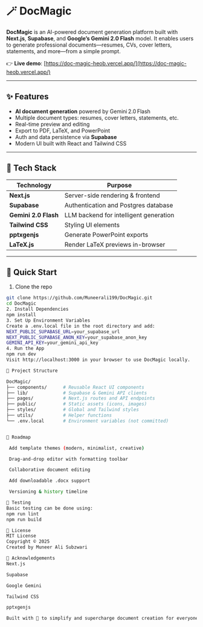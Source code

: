 # 🪄 DocMagic

**DocMagic** is an AI-powered document generation platform built with **Next.js**, **Supabase**, and **Google’s Gemini 2.0 Flash** model. It enables users to generate professional documents—resumes, CVs, cover letters, statements, and more—from a simple prompt.

👉 **Live demo**: [https://doc-magic-heob.vercel.app/](https://doc-magic-heob.vercel.app/)

---

## ✨ Features

- **AI document generation** powered by Gemini 2.0 Flash
- Multiple document types: resumes, cover letters, statements, etc.
- Real-time preview and editing
- Export to PDF, LaTeX, and PowerPoint
- Auth and data persistence via **Supabase**
- Modern UI built with React and Tailwind CSS

---

## 🧠 Tech Stack

| Technology       | Purpose                                  |
|------------------|------------------------------------------|
| **Next.js**      | Server-side rendering & frontend         |
| **Supabase**     | Authentication and Postgres database     |
| **Gemini 2.0 Flash** | LLM backend for intelligent generation |
| **Tailwind CSS** | Styling UI elements                     |
| **pptxgenjs**    | Generate PowerPoint exports              |
| **LaTeX.js**     | Render LaTeX previews in-browser         |

---

## 🚀 Quick Start

1. Clone the repo

```bash
git clone https://github.com/Muneerali199/DocMagic.git
cd DocMagic
2. Install Dependencies
npm install
3. Set Up Environment Variables
Create a .env.local file in the root directory and add:
NEXT_PUBLIC_SUPABASE_URL=your_supabase_url
NEXT_PUBLIC_SUPABASE_ANON_KEY=your_supabase_anon_key
GEMINI_API_KEY=your_gemini_api_key
4. Run the App
npm run dev
Visit http://localhost:3000 in your browser to use DocMagic locally.

📁 Project Structure

DocMagic/
├── components/      # Reusable React UI components
├── lib/             # Supabase & Gemini API clients
├── pages/           # Next.js routes and API endpoints
├── public/          # Static assets (icons, images)
├── styles/          # Global and Tailwind styles
├── utils/           # Helper functions
└── .env.local       # Environment variables (not committed)


🔮 Roadmap

 Add template themes (modern, minimalist, creative)

 Drag-and-drop editor with formatting toolbar

 Collaborative document editing

 Add downloadable .docx support

 Versioning & history timeline

🧪 Testing
Basic testing can be done using:
npm run lint
npm run build

📄 License
MIT License
Copyright © 2025
Created by Muneer Ali Subzwari

🙏 Acknowledgements
Next.js

Supabase

Google Gemini

Tailwind CSS

pptxgenjs

Built with 💙 to simplify and supercharge document creation for everyone.
